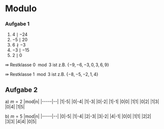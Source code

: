 # **Modulo**

### Aufgabe 1
1. $4 \mid -24$
2. $-5 \mid 20$
3. $6 \nmid -3$
4. $-3 \mid -15$
5. $2 \mid 0$

$\Rrightarrow$ Restklasse $0 \mod 3$ ist z.B. $\{-9, -6, -3, 0, 3, 6, 9\}$

$\Rrightarrow$ Restklasse $1 \mod 3$ ist z.B. $\{-8, -5, -2, 1, 4\}$

## Aufgabe 2
a) $m = 2$
|mod|n|
|-----|--|
|1|-5|
|0|-4|
|1|-3|
|0|-2|
|1|-1|
|0|0|
|1|1|
|0|2|
|1|3|
|0|4|
|1|5|

b) $m = 5$
|mod|n|
|-----|--|
|0|-5|
|1|-4|
|2|-3|
|3|-2|
|4|-1|
|0|0|
|1|1|
|2|2|
|3|3|
|4|4|
|0|5|